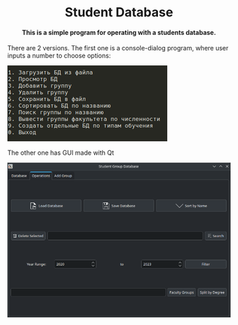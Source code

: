 <h1 align="center">Student Database</h1>
<h4 align="center">This is a simple program for operating with a students database.</h4>
<p>There are 2 versions.
The first one is a console-dialog program, where user inputs a number to choose options:</p>
<img src="/assets/console.png" alt="console-dialog">
<p>The other one has GUI made with Qt</p>
<img src="assets/GUI.png" alt="Qt GUI">
